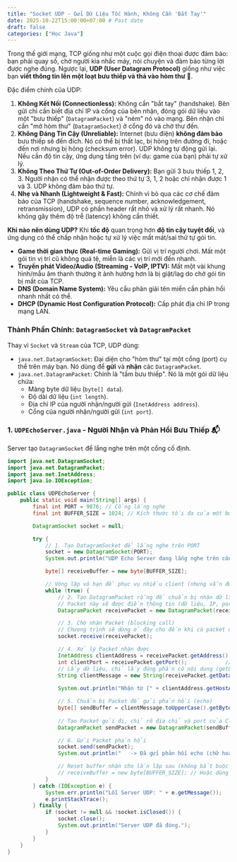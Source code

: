 ```yaml
---
title: "Socket UDP - Gửi Dữ Liệu Tốc Hành, Không Cần 'Bắt Tay'"
date: 2025-10-22T15:00:00+07:00 # Past date
draft: false
categories: ["Học Java"]
---
```


Trong thế giới mạng, TCP giống như một cuộc gọi điện thoại được đảm bảo: bạn phải quay số, chờ người kia nhấc máy, nói chuyện và đảm bảo từng lời được nghe đúng. Ngược lại, **UDP (User Datagram Protocol)** giống như việc bạn **viết thông tin lên một loạt bưu thiếp và thả vào hòm thư** 📮.

Đặc điểm chính của UDP:

1.  **Không Kết Nối (Connectionless):** Không cần "bắt tay" (handshake). Bên gửi chỉ cần biết địa chỉ IP và cổng của bên nhận, đóng gói dữ liệu vào một "bưu thiếp" (`DatagramPacket`) và "ném" nó vào mạng. Bên nhận chỉ cần "mở hòm thư" (`DatagramSocket`) ở cổng đó và chờ thư đến.
2.  **Không Đáng Tin Cậy (Unreliable):** Internet (bưu điện) **không đảm bảo** bưu thiếp sẽ đến đích. Nó có thể bị thất lạc, bị hỏng trên đường đi, hoặc đến nơi nhưng bị hỏng (checksum error). UDP không tự động gửi lại. Nếu cần độ tin cậy, ứng dụng tầng trên (ví dụ: game của bạn) phải tự xử lý.
3.  **Không Theo Thứ Tự (Out-of-Order Delivery):** Bạn gửi 3 bưu thiếp 1, 2, 3. Người nhận có thể nhận được theo thứ tự 3, 1, 2 hoặc chỉ nhận được 1 và 3. UDP không đảm bảo thứ tự.
4.  **Nhẹ và Nhanh (Lightweight & Fast):** Chính vì bỏ qua các cơ chế đảm bảo của TCP (handshake, sequence number, acknowledgement, retransmission), UDP có phần header rất nhỏ và xử lý rất nhanh. Nó không gây thêm độ trễ (latency) không cần thiết.

**Khi nào nên dùng UDP?**
Khi **tốc độ** quan trọng hơn **độ tin cậy tuyệt đối**, và ứng dụng có thể chấp nhận hoặc tự xử lý việc mất mát/sai thứ tự gói tin.
* **Game thời gian thực (Real-time Gaming):** Gửi vị trí người chơi. Mất một gói tin vị trí cũ không quá tệ, miễn là các vị trí mới đến nhanh.
* **Truyền phát Video/Audio (Streaming - VoIP, IPTV):** Mất một vài khung hình/mẫu âm thanh thường ít ảnh hưởng hơn là bị giật/lag do chờ gói tin bị mất của TCP.
* **DNS (Domain Name System):** Yêu cầu phân giải tên miền cần phản hồi nhanh nhất có thể.
* **DHCP (Dynamic Host Configuration Protocol):** Cấp phát địa chỉ IP trong mạng LAN.

### Thành Phần Chính: `DatagramSocket` và `DatagramPacket`

Thay vì `Socket` và `Stream` của TCP, UDP dùng:
* `java.net.DatagramSocket`: Đại diện cho "hòm thư" tại một cổng (port) cụ thể trên máy bạn. Nó dùng để **gửi** và **nhận** các `DatagramPacket`.
* `java.net.DatagramPacket`: Chính là "tấm bưu thiếp". Nó là một gói dữ liệu chứa:
    * Mảng byte dữ liệu (`byte[] data`).
    * Độ dài dữ liệu (`int length`).
    * Địa chỉ IP của người nhận/người gửi (`InetAddress address`).
    * Cổng của người nhận/người gửi (`int port`).

### 1. `UDPEchoServer.java` - Người Nhận và Phản Hồi Bưu Thiếp 📬

Server tạo `DatagramSocket` để lắng nghe trên một cổng cố định.

```java
import java.net.DatagramSocket;
import java.net.DatagramPacket;
import java.net.InetAddress;
import java.io.IOException;

public class UDPEchoServer {
    public static void main(String[] args) {
        final int PORT = 9876; // Cổng lắng nghe
        final int BUFFER_SIZE = 1024; // Kích thước tối đa của một bưu thiếp nhận

        DatagramSocket socket = null;

        try {
            // 1. Tạo DatagramSocket để lắng nghe trên PORT
            socket = new DatagramSocket(PORT);
            System.out.println("UDP Echo Server đang lắng nghe trên cổng " + PORT + "...");

            byte[] receiveBuffer = new byte[BUFFER_SIZE];

            // Vòng lặp vô hạn để phục vụ nhiều client (nhưng vẫn đơn tuyến)
            while (true) { 
                // 2. Tạo DatagramPacket rỗng để chuẩn bị nhận dữ liệu
                // Packet này sẽ được điền thông tin (dữ liệu, IP, port người gửi) khi nhận
                DatagramPacket receivePacket = new DatagramPacket(receiveBuffer, receiveBuffer.length);

                // 3. Chờ nhận Packet (blocking call)
                // Chương trình sẽ dừng ở đây cho đến khi có packet đến
                socket.receive(receivePacket); 

                // 4. Xử lý Packet nhận được
                InetAddress clientAddress = receivePacket.getAddress(); // Lấy IP người gửi
                int clientPort = receivePacket.getPort();            // Lấy Port người gửi
                // Lấy dữ liệu, chỉ lấy đúng phần có nội dung (getLength)
                String clientMessage = new String(receivePacket.getData(), 0, receivePacket.getLength()); 
                
                System.out.println("Nhận từ [" + clientAddress.getHostAddress() + ":" + clientPort + "]: " + clientMessage);

                // 5. Chuẩn bị Packet để gửi phản hồi (echo)
                byte[] sendBuffer = clientMessage.toUpperCase().getBytes(); // Chuyển thành chữ hoa rồi gửi lại
                
                // Tạo Packet gửi đi, chỉ rõ địa chỉ và port của Client đã gửi đến
                DatagramPacket sendPacket = new DatagramPacket(sendBuffer, sendBuffer.length, clientAddress, clientPort);

                // 6. Gửi Packet phản hồi
                socket.send(sendPacket);
                System.out.println("   -> Đã gửi phản hồi echo (chữ hoa)");

                // Reset buffer nhận cho lần lặp sau (không bắt buộc nhưng nên làm)
                // receiveBuffer = new byte[BUFFER_SIZE]; // Hoặc dùng Arrays.fill
            }
        } catch (IOException e) {
            System.err.println("Lỗi Server UDP: " + e.getMessage());
            e.printStackTrace();
        } finally {
            if (socket != null && !socket.isClosed()) {
                socket.close();
                System.out.println("Server UDP đã đóng.");
            }
        }
    }
}